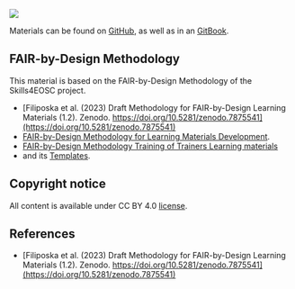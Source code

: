 ![](./resources/attachments/header.png)

Materials can be found on [GitHub](https://github.com/FAIR-by-Design-Demo-CL/My-Training-Demo), as well as in an [GitBook](https://fair-by-design-demo-cl.github.io/My-Training-Demo/).
## FAIR-by-Design Methodology

This material is based on the FAIR-by-Design Methodology of the Skills4EOSC project.

- [Filiposka et al. (2023) Draft Methodology for FAIR-by-Design Learning Materials (1.2). Zenodo. https://doi.org/10.5281/zenodo.7875541](https://doi.org/10.5281/zenodo.7875541)
- [FAIR-by-Design Methodology for Learning Materials Development](https://fair-by-design-methodology.github.io/FAIR-by-Design_Book/).
- [FAIR-by-Design Methodology Training of Trainers Learning materials](https://fair-by-design-methodology.github.io/FAIR-by-Design_ToT/latest/)
- and its [Templates](https://github.com/FAIR-by-Design-Methodology/templates).

## Copyright notice

All content is available under CC BY 4.0 [license](./LICENSE).

## References

- [Filiposka et al. (2023) Draft Methodology for FAIR-by-Design Learning Materials (1.2). Zenodo. https://doi.org/10.5281/zenodo.7875541](https://doi.org/10.5281/zenodo.7875541)


